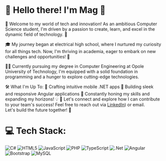 # 👋 Hello there! I'm Mag 🌱
🚀 Welcome to my world of tech and innovation! As an ambitious Computer Science student, I'm driven by a passion to create, learn, and excel in the dynamic field of technology. 🚀

🎓 My journey began at electrical high school, where I nurtured my curiosity for all things tech. Now, I'm thriving in academia, eager to embark on new challenges and opportunities! 🌟

👩‍💻 Currently pursuing my degree in Computer Engineering at Opole University of Technology, I'm equipped with a solid foundation in programming and a hunger to explore cutting-edge technologies.

🛠️ What I'm Up To:
🌼 Crafting intuitive mobile .NET apps
🌹 Building sleek and responsive Angular applications
🌱 Constantly honing my skills and expanding my horizons! 💡
🌟 Let's connect and explore how I can contribute to your team's success! Feel free to reach out via [LinkedIn](https://www.linkedin.com/in/magdalena-machacka-41686a257/)) or email. <br> Let's build the future together! 🌟


# 💻 Tech Stack:
![C#](https://img.shields.io/badge/c%23-%23239120.svg?style=for-the-badge&logo=csharp&logoColor=white) ![HTML5](https://img.shields.io/badge/html5-%23E34F26.svg?style=for-the-badge&logo=html5&logoColor=white) ![JavaScript](https://img.shields.io/badge/javascript-%23323330.svg?style=for-the-badge&logo=javascript&logoColor=%23F7DF1E) ![PHP](https://img.shields.io/badge/php-%23777BB4.svg?style=for-the-badge&logo=php&logoColor=white) ![TypeScript](https://img.shields.io/badge/typescript-%23007ACC.svg?style=for-the-badge&logo=typescript&logoColor=white) ![.Net](https://img.shields.io/badge/.NET-5C2D91?style=for-the-badge&logo=.net&logoColor=white) ![Angular](https://img.shields.io/badge/angular-%23DD0031.svg?style=for-the-badge&logo=angular&logoColor=white) ![Bootstrap](https://img.shields.io/badge/bootstrap-%238511FA.svg?style=for-the-badge&logo=bootstrap&logoColor=white) ![MySQL](https://img.shields.io/badge/mysql-%2300000f.svg?style=for-the-badge&logo=mysql&logoColor=white)
<!--# 📊 GitHub Stats:
![](https://github-readme-streak-stats.herokuapp.com/?user=mikemachacky&theme=tokyonight&hide_border=true)<br/>
![](https://github-readme-stats.vercel.app/api/top-langs/?username=mikemachacky&theme=tokyonight&hide_border=true&include_all_commits=false&count_private=false&layout=compact)-->

<!--## 🏆 GitHub Trophies
![](https://github-profile-trophy.vercel.app/?username=mikemachacky&theme=darkhub&no-frame=true&no-bg=false&margin-w=4)
[![](https://visitcount.itsvg.in/api?id=mikemachacky&icon=0&color=0)](https://visitcount.itsvg.in)-->

<!-- Proudly created with GPRM ( https://gprm.itsvg.in ) -->
